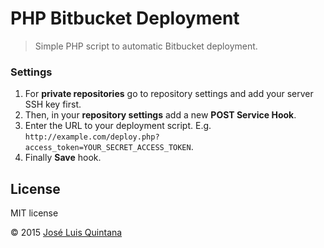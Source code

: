 # PHP Bitbucket Deployment

> Simple PHP script to automatic Bitbucket deployment.

### Settings

 1. For **private repositories** go to repository settings and add your
    server SSH key first.
 1. Then, in your **repository settings** add a new **POST Service Hook**.
 1. Enter the URL to your deployment script. E.g. `http://example.com/deploy.php?access_token=YOUR_SECRET_ACCESS_TOKEN`.
 1. Finally **Save** hook.

## License
MIT license

© 2015 [José Luis Quintana](http://quintana.io)
